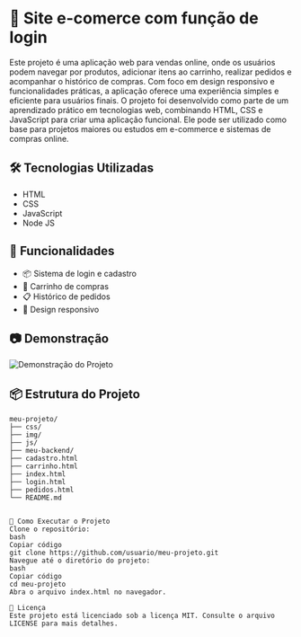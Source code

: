 # 📌 Site e-comerce com função de login

Este projeto é uma aplicação web para vendas online, onde os usuários podem navegar por produtos, adicionar itens ao carrinho, realizar pedidos e acompanhar o histórico de compras. Com foco em design responsivo e funcionalidades práticas, a aplicação oferece uma experiência simples e eficiente para usuários finais.
O projeto foi desenvolvido como parte de um aprendizado prático em tecnologias web, combinando HTML, CSS e JavaScript para criar uma aplicação funcional. Ele pode ser utilizado como base para projetos maiores ou estudos em e-commerce e sistemas de compras online.

## 🛠️ Tecnologias Utilizadas
- HTML
- CSS
- JavaScript
- Node JS

## 🚀 Funcionalidades
- 📦 Sistema de login e cadastro
- 🛒 Carrinho de compras
- 📋 Histórico de pedidos
- 🎨 Design responsivo

## 📷 Demonstração
![Demonstração do Projeto](img/demo.gif)


## 📦 Estrutura do Projeto
```plaintext
meu-projeto/
├── css/
├── img/
├── js/
├── meu-backend/
├── cadastro.html
├── carrinho.html
├── index.html
├── login.html
├── pedidos.html
└── README.md


📂 Como Executar o Projeto
Clone o repositório:
bash
Copiar código
git clone https://github.com/usuario/meu-projeto.git
Navegue até o diretório do projeto:
bash
Copiar código
cd meu-projeto
Abra o arquivo index.html no navegador.

📝 Licença
Este projeto está licenciado sob a licença MIT. Consulte o arquivo LICENSE para mais detalhes.
